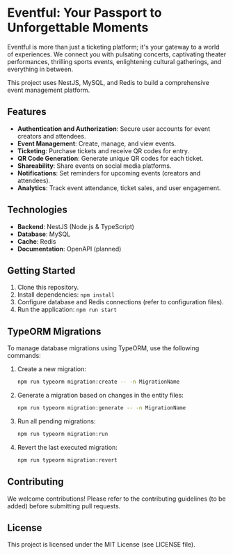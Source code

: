 # Eventful: Your Passport to Unforgettable Moments

Eventful is more than just a ticketing platform; it's your gateway to a world of experiences. We connect you with pulsating concerts, captivating theater performances, thrilling sports events, enlightening cultural gatherings, and everything in between.

This project uses NestJS, MySQL, and Redis to build a comprehensive event management platform.

## Features

- **Authentication and Authorization**: Secure user accounts for event creators and attendees.
- **Event Management**: Create, manage, and view events.
- **Ticketing**: Purchase tickets and receive QR codes for entry.
- **QR Code Generation**: Generate unique QR codes for each ticket.
- **Shareability**: Share events on social media platforms.
- **Notifications**: Set reminders for upcoming events (creators and attendees).
- **Analytics**: Track event attendance, ticket sales, and user engagement.

## Technologies

- **Backend**: NestJS (Node.js & TypeScript)
- **Database**: MySQL
- **Cache**: Redis
- **Documentation**: OpenAPI (planned)

## Getting Started

1. Clone this repository.
2. Install dependencies: `npm install`
3. Configure database and Redis connections (refer to configuration files).
4. Run the application: `npm run start`

## TypeORM Migrations

To manage database migrations using TypeORM, use the following commands:

1. Create a new migration:
    ```bash
    npm run typeorm migration:create -- -n MigrationName
    ```
2. Generate a migration based on changes in the entity files:
    ```bash
    npm run typeorm migration:generate -- -n MigrationName
    ```
3. Run all pending migrations:
    ```bash
    npm run typeorm migration:run
    ```
4. Revert the last executed migration:
    ```bash
    npm run typeorm migration:revert
    ```

## Contributing

We welcome contributions! Please refer to the contributing guidelines (to be added) before submitting pull requests.

## License

This project is licensed under the MIT License (see LICENSE file).
